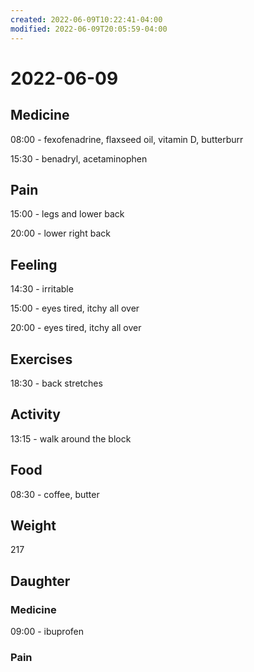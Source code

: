 ```yaml
---
created: 2022-06-09T10:22:41-04:00
modified: 2022-06-09T20:05:59-04:00
---
```


# 2022-06-09

## Medicine

08:00 - fexofenadrine, flaxseed oil, vitamin D, butterburr 

15:30 - benadryl, acetaminophen 


## Pain

15:00 - legs and lower back 

20:00 - lower right back


## Feeling

14:30 - irritable

15:00 - eyes tired, itchy all over

20:00 - eyes tired, itchy all over


## Exercises

18:30 - back stretches 


## Activity

13:15 - walk around the block


## Food

08:30 - coffee, butter 


## Weight

217

## Daughter

### Medicine

09:00 - ibuprofen 


### Pain
